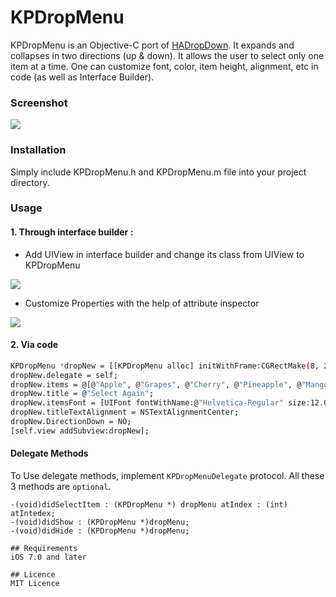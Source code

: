# KPDropMenu
KPDropMenu is an Objective-C port of [HADropDown](https://github.com/Hassan-Aftab/HADropDown). It expands and collapses in two directions (up & down). It allows the user to select only one item at a time. One can customize font, color, item height, alignment, etc in code (as well as Interface Builder).


### Screenshot
![](https://github.com/KrishnaPatell/KPDropMenu/blob/master/KPDropMenu/demo.gif)

### Installation
Simply include KPDropMenu.h and KPDropMenu.m file into your project directory.


### Usage

#### 1. Through interface builder :
* Add UIView in interface builder and change its class from UIView to KPDropMenu

![](https://github.com/KrishnaPatell/KPDropMenu/blob/master/KPDropMenu/img_IdentityInspector.png)

* Customize Properties with the help of attribute inspector

![](https://github.com/KrishnaPatell/KPDropMenu/blob/master/KPDropMenu/img_AttributeInspector.png)

#### 2. Via code

```sh
KPDropMenu *dropNew = [[KPDropMenu alloc] initWithFrame:CGRectMake(8, 250, 150, 50)];
dropNew.delegate = self;
dropNew.items = @[@"Apple", @"Grapes", @"Cherry", @"Pineapple", @"Mango", @"Orange"];
dropNew.title = @"Select Again";
dropNew.itemsFont = [UIFont fontWithName:@"Helvetica-Regular" size:12.0];
dropNew.titleTextAlignment = NSTextAlignmentCenter;
dropNew.DirectionDown = NO;
[self.view addSubview:dropNew];
```

#### Delegate Methods
To Use delegate methods, implement `KPDropMenuDelegate` protocol. All these 3 methods are `optional`.

``` 
-(void)didSelectItem : (KPDropMenu *) dropMenu atIndex : (int) atIntedex;
-(void)didShow : (KPDropMenu *)dropMenu;
-(void)didHide : (KPDropMenu *)dropMenu;

## Requirements
iOS 7.0 and later

## Licence
MIT Licence



